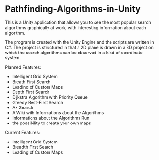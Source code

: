 # Pathfinding-Algorithms-in-Unity
This is a Unity application that allows you to see the most popular search algorithms graphically at work, with interesting information about each algorithm.

The program is created with the Unity Engine and the scripts are written in C#. The project is structured in that a 2D plane is drawn in a 3D project on which the search algorithms can be observed in a kind of coordinate system. 


Planned Features:
  - Intelligent Grid System
  - Breath First Search
  - Loading of Custom Maps
  - Depth First Search
  - Dijkstra Algorithm with Priority Queue
  - Greedy Best-First Search
  - A* Search
  - A Wiki with Informations about the Algorithms
  - Informations about the Algorithms Run
  - the possibility to create your own maps


Current Features:
  - Intelligent Grid System
  - Breadth First Search
  - Loading of Custom Maps

  

